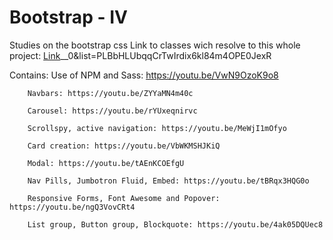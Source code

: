 # Bootstrap - IV

  Studies on the bootstrap css
  Link to classes wich resolve to this whole project: 
  <a href="https://www.youtube.com/watch?v=_0PL45xM">Link<a>__0&list=PLBbHLUbqqCrTwIrdix6kl84m4OPE0JexR

  Contains:
    	Use of NPM and Sass: https://youtu.be/VwN9OzoK9o8
      
	    Navbars: https://youtu.be/ZYYaMN4m40c
      
	    Carousel: https://youtu.be/rYUxeqnirvc
      
	    Scrollspy, active navigation: https://youtu.be/MeWjI1mOfyo
      
	    Card creation: https://youtu.be/VbWKMSHJKiQ
      
	    Modal: https://youtu.be/tAEnKCOEfgU
      
	    Nav Pills, Jumbotron Fluid, Embed: https://youtu.be/tBRqx3HQG0o
      
	    Responsive Forms, Font Awesome and Popover: https://youtu.be/ngQ3VovCRt4
      
	    List group, Button group, Blockquote: https://youtu.be/4ak05DQUec8
	
    
